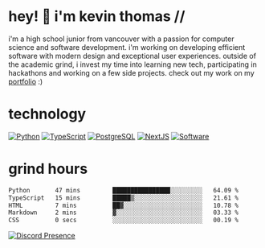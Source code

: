 # hey! 👋 i'm kevin thomas //

i'm a high school junior from vancouver with a passion for computer science and software development. i'm working on developing efficient software with modern design and exceptional user experiences. outside of the academic grind, i invest my time into learning new tech, participating in hackathons and working on a few side projects. check out my work on my [portfolio](https://kevinjosethomas.com/) :)

# technology

[![Python](https://i.imgur.com/uJCFGqb.png)](https://kevinthomas.codes/stack)
[![TypeScript](https://i.imgur.com/LlHxpmm.png)](https://kevinthomas.codes/stack)
[![PostgreSQL](https://i.imgur.com/JtHCo5L.png)](https://kevinthomas.codes/stack)
[![NextJS](https://i.imgur.com/S1zqWbT.png)](https://kevinthomas.codes/stack)
[![Software](https://i.imgur.com/cdfHm5u.png)](https://kevinthomas.codes/stack)

# grind hours

<!--START_SECTION:waka-->

```txt
Python       47 mins         ████████████████░░░░░░░░░   64.09 %
TypeScript   15 mins         █████▒░░░░░░░░░░░░░░░░░░░   21.61 %
HTML         7 mins          ██▓░░░░░░░░░░░░░░░░░░░░░░   10.78 %
Markdown     2 mins          ▓░░░░░░░░░░░░░░░░░░░░░░░░   03.33 %
CSS          0 secs          ░░░░░░░░░░░░░░░░░░░░░░░░░   00.19 %
```

<!--END_SECTION:waka-->

[![Discord Presence](https://lanyard.cnrad.dev/api/418707912836382721)](https:/kevinthomas.codes/)

